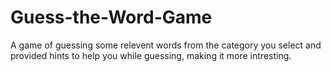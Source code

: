 # Guess-the-Word-Game
A game of guessing some relevent words from the category you select and provided hints to help you while guessing, making it more intresting. 
